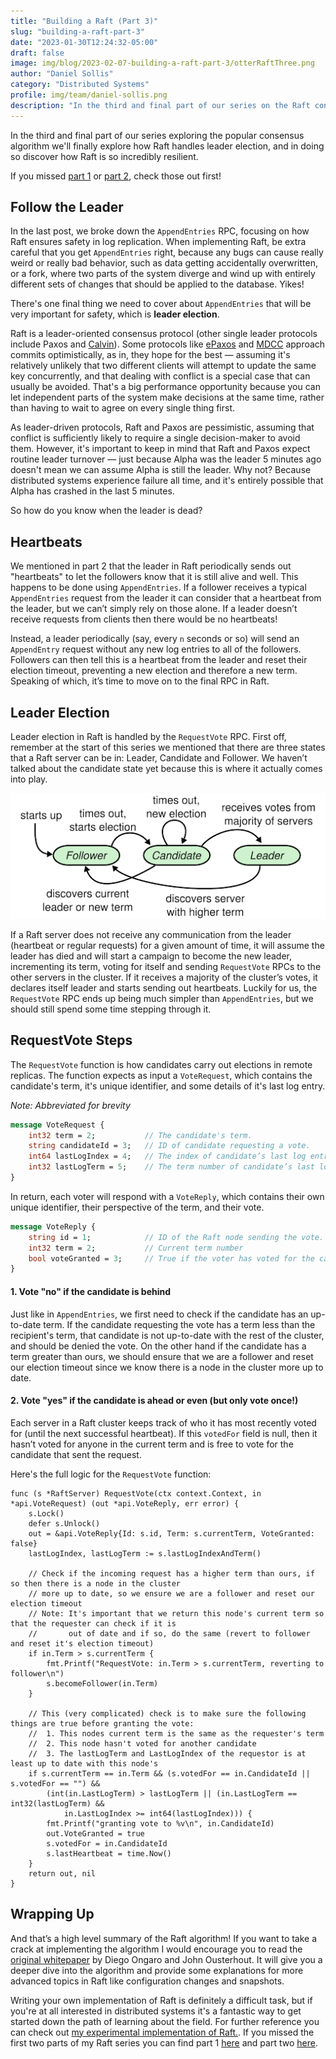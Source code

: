 ```yaml
---
title: "Building a Raft (Part 3)"
slug: "building-a-raft-part-3"
date: "2023-01-30T12:24:32-05:00"
draft: false
image: img/blog/2023-02-07-building-a-raft-part-3/otterRaftThree.png
author: "Daniel Sollis"
category: "Distributed Systems"
profile: img/team/daniel-sollis.png
description: "In the third and final part of our series on the Raft consensus algorithm we'll wrap up by going over leader election."
---
```


In the third and final part of our series exploring the popular consensus algorithm we'll finally explore how Raft handles leader election, and in doing so discover how Raft is so incredibly resilient.

<!--more-->

If you missed [part 1](https://rotational.io/blog/building-a-raft-part-1/) or [part 2](https://rotational.io/blog/building-a-raft-part-2/), check those out first!

## Follow the Leader

In the last post, we broke down the `AppendEntries` RPC, focusing on how Raft ensures safety in log replication. When implementing Raft, be extra careful that you get `AppendEntries` right, because any bugs can cause really weird or really bad behavior, such as data getting accidentally overwritten, or a fork, where two parts of the system diverge and wind up with entirely different sets of changes that should be applied to the database. Yikes!

There's one final thing we need to cover about `AppendEntries` that will be very important for safety, which is **leader election**.

Raft is a leader-oriented consensus protocol (other single leader protocols include Paxos and [Calvin](http://cs.yale.edu/homes/thomson/publications/calvin-sigmod12.pdf)). Some protocols like [ePaxos](https://www.cs.cmu.edu/~dga/papers/epaxos-sosp2013.pdf) and [MDCC](http://mdcc.cs.berkeley.edu/mdcc.pdf) approach commits optimistically, as in, they hope for the best &mdash; assuming it's relatively unlikely that two different clients will attempt to update the same key concurrently, and that dealing with conflict is a special case that can usually be avoided. That's a big performance opportunity because you can let independent parts of the system make decisions at the same time, rather than having to wait to agree on every single thing first.

As leader-driven protocols, Raft and Paxos are pessimistic, assuming that conflict is sufficiently likely to require a single decision-maker to avoid them. However, it's important to keep in mind that Raft and Paxos expect routine leader turnover &mdash; just because Alpha was the leader 5 minutes ago doesn't mean we can assume Alpha is still the leader. Why not? Because distributed systems experience failure all time, and it's entirely possible that Alpha has crashed in the last 5 minutes.

So how do you know when the leader is dead?

## Heartbeats

We mentioned in part 2 that the leader in Raft periodically sends out "heartbeats" to let the followers know that it is still alive and well. This happens to be done using `AppendEntries`. If a follower receives a typical `AppendEntries` request from the leader it can consider that a heartbeat from the leader, but we can’t simply rely on those alone. If a leader doesn’t receive requests from clients then there would be no heartbeats!

Instead, a leader periodically (say, every `n` seconds or so) will send an `AppendEntry` request without any new log entries to all of the followers. Followers can then tell this is a heartbeat from the leader and reset their election timeout, preventing a new election and therefore a new term. Speaking of which, it’s time to move on to the final RPC in Raft.

## Leader Election

Leader election in Raft is handled by the `RequestVote` RPC. First off, remember at the start of this series we mentioned that there are three states that a Raft server can be in: Leader, Candidate and Follower. We haven’t talked about the candidate state yet because this is where it actually comes into play.

!["State change flowchart"](/img/blog/2023-02-07-building-a-raft-part-3/stateChanges.png)

If a Raft server does not receive any communication from the leader (heartbeat or regular requests) for a given amount of time, it will assume the leader has died and will start a campaign to become the new leader, incrementing its term, voting for itself and sending `RequestVote` RPCs to the other servers in the cluster. If it receives a majority of the cluster’s votes, it declares itself leader and starts sending out heartbeats. Luckily for us, the `RequestVote` RPC ends up being much simpler than `AppendEntries`, but we should still spend some time stepping through it.

## RequestVote Steps

The `RequestVote` function is how candidates carry out elections in remote replicas. The function expects as input a `VoteRequest`, which contains the candidate's term, it's unique identifier, and some details of it's last log entry.

*Note: Abbreviated for brevity*
```proto
message VoteRequest {
    int32 term = 2;           // The candidate's term.
    string candidateId = 3;   // ID of candidate requesting a vote.
    int64 lastLogIndex = 4;   // The index of candidate’s last log entry
    int32 lastLogTerm = 5;    // The term number of candidate’s last log entry
}
```

In return, each voter will respond with a `VoteReply`, which contains their own unique identifier, their perspective of the term, and their vote.

```proto
message VoteReply {
    string id = 1;            // ID of the Raft node sending the vote.
    int32 term = 2;           // Current term number
    bool voteGranted = 3;     // True if the voter has voted for the candidate
}
```

#### 1. Vote "no" if the candidate is behind

Just like in `AppendEntries`, we first need to check if the candidate has an up-to-date term. If the candidate requesting the vote has a term less than the recipient's term, that candidate is not up-to-date with the rest of the cluster, and should be denied the vote. On the other hand if the candidate has a term greater than ours, we should ensure that we are a follower and reset our election timeout since we know there is a node in the cluster more up to date. 

#### 2. Vote "yes" if the candidate is ahead or even (but only vote once!)

Each server in a Raft cluster keeps track of who it has most recently voted for (until the next successful heartbeat). If this `votedFor` field is null, then it hasn’t voted for anyone in the current term and is free to vote for the candidate that sent the request.

Here's the full logic for the `RequestVote` function:

```golang
func (s *RaftServer) RequestVote(ctx context.Context, in *api.VoteRequest) (out *api.VoteReply, err error) {
	s.Lock()
	defer s.Unlock()
	out = &api.VoteReply{Id: s.id, Term: s.currentTerm, VoteGranted: false}
	lastLogIndex, lastLogTerm := s.lastLogIndexAndTerm()

	// Check if the incoming request has a higher term than ours, if so then there is a node in the cluster 
	// more up to date, so we ensure we are a follower and reset our election timeout
	// Note: It's important that we return this node's current term so that the requester can check if it is 
	// 		 out of date and if so, do the same (revert to follower and reset it's election timeout)
	if in.Term > s.currentTerm {
		fmt.Printf("RequestVote: in.Term > s.currentTerm, reverting to follower\n")
		s.becomeFollower(in.Term)
	}

	// This (very complicated) check is to make sure the following things are true before granting the vote:
	//	1. This nodes current term is the same as the requester's term
	//  2. This node hasn't voted for another candidate
	//  3. The lastLogTerm and LastLogIndex of the requestor is at least up to date with this node's
	if s.currentTerm == in.Term && (s.votedFor == in.CandidateId || s.votedFor == "") &&
		(int(in.LastLogTerm) > lastLogTerm || (in.LastLogTerm == int32(lastLogTerm) &&
			in.LastLogIndex >= int64(lastLogIndex))) {
		fmt.Printf("granting vote to %v\n", in.CandidateId)
		out.VoteGranted = true
		s.votedFor = in.CandidateId
		s.lastHeartbeat = time.Now()
	} 
	return out, nil
}
```

## Wrapping Up

And that’s a high level summary of the Raft algorithm! If you want to take a crack at implementing the algorithm I would encourage you to read the [original whitepaper](https://raft.github.io/raft.pdf) by Diego Ongaro and John Ousterhout. It will give you a deeper dive into the algorithm and provide some explanations for more advanced topics in Raft like configuration changes and snapshots.

Writing your own implementation of Raft is definitely a difficult task, but if you're at all interested in distributed systems it's a fantastic way to get started down the path of learning about the field. For further reference you can check out [my experimental implementation of Raft.](https://github.com/rotationalio/Raft). If you missed the first two parts of my Raft series you can find part 1 [here](https://rotational.io/blog/building-a-raft-part-1/) and part two [here](https://rotational.io/blog/building-a-raft-part-2/).
